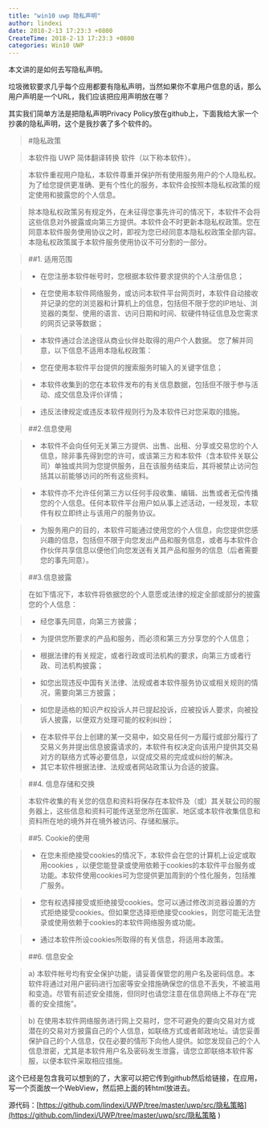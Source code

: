 ```yaml
---
title: "win10 uwp 隐私声明"
author: lindexi
date: 2018-2-13 17:23:3 +0800
CreateTime: 2018-2-13 17:23:3 +0800
categories: Win10 UWP
---
```


本文讲的是如何去写隐私声明。

<!--more-->



<div id="toc"></div>

垃圾微软要求几乎每个应用都要有隐私声明，当然如果你不拿用户信息的话，那么用户声明是一个URL，我们应该把应用声明放在哪？

其实我们简单方法是把隐私声明Privacy Policy放在github上，下面我给大家一个抄袭的隐私声明，这个是我抄袭了多个软件的。

>#隐私政策

>本软件指 UWP 简体翻译转换 软件（以下称本软件）。

>本软件重视用户隐私，本软件尊重并保护所有使用服务用户的个人隐私权。为了给您提供更准确、更有个性化的服务，本软件会按照本隐私权政策的规定使用和披露您的个人信息。

>除本隐私权政策另有规定外，在未征得您事先许可的情况下，本软件不会将这些信息对外披露或向第三方提供。本软件会不时更新本隐私权政策。您在同意本软件服务使用协议之时，即视为您已经同意本隐私权政策全部内容。本隐私权政策属于本软件服务使用协议不可分割的一部分。

>##1. 适用范围

>- 在您注册本软件帐号时，您根据本软件要求提供的个人注册信息；

>- 在您使用本软件网络服务，或访问本软件平台网页时，本软件自动接收并记录的您的浏览器和计算机上的信息，包括但不限于您的IP地址、浏览器的类型、使用的语言、访问日期和时间、软硬件特征信息及您需求的网页记录等数据；

>- 本软件通过合法途径从商业伙伴处取得的用户个人数据。
您了解并同意，以下信息不适用本隐私权政策：

> - 您在使用本软件平台提供的搜索服务时输入的关键字信息；

> - 本软件收集到的您在本软件发布的有关信息数据，包括但不限于参与活动、成交信息及评价详情；

> - 违反法律规定或违反本软件规则行为及本软件已对您采取的措施。

>##2.信息使用

>-  本软件不会向任何无关第三方提供、出售、出租、分享或交易您的个人信息，除非事先得到您的许可，或该第三方和本软件（含本软件关联公司）单独或共同为您提供服务，且在该服务结束后，其将被禁止访问包括其以前能够访问的所有这些资料。

>- 本软件亦不允许任何第三方以任何手段收集、编辑、出售或者无偿传播您的个人信息。任何本软件平台用户如从事上述活动，一经发现，本软件有权立即终止与该用户的服务协议。

>- 为服务用户的目的，本软件可能通过使用您的个人信息，向您提供您感兴趣的信息，包括但不限于向您发出产品和服务信息，或者与本软件合作伙伴共享信息以便他们向您发送有关其产品和服务的信息（后者需要您的事先同意）。

>##3.信息披露

>在如下情况下，本软件将依据您的个人意愿或法律的规定全部或部分的披露您的个人信息：

>- 经您事先同意，向第三方披露；

>- 为提供您所要求的产品和服务，而必须和第三方分享您的个人信息；

>-  根据法律的有关规定，或者行政或司法机构的要求，向第三方或者行政、司法机构披露；

>-  如您出现违反中国有关法律、法规或者本软件服务协议或相关规则的情况，需要向第三方披露；  

>-  如您是适格的知识产权投诉人并已提起投诉，应被投诉人要求，向被投诉人披露，以便双方处理可能的权利纠纷；

>-  在本软件平台上创建的某一交易中，如交易任何一方履行或部分履行了交易义务并提出信息披露请求的，本软件有权决定向该用户提供其交易对方的联络方式等必要信息，以促成交易的完成或纠纷的解决。  
>-  其它本软件根据法律、法规或者网站政策认为合适的披露。 

 
>##4. 信息存储和交换  

>本软件收集的有关您的信息和资料将保存在本软件及（或）其关联公司的服务器上，这些信息和资料可能传送至您所在国家、地区或本软件收集信息和资料所在地的境外并在境外被访问、存储和展示。 

>##5. Cookie的使用 

>-  在您未拒绝接受cookies的情况下，本软件会在您的计算机上设定或取用cookies
，以便您能登录或使用依赖于cookies的本软件平台服务或功能。本软件使用cookies可为您提供更加周到的个性化服务，包括推广服务。  

>-  您有权选择接受或拒绝接受cookies。您可以通过修改浏览器设置的方式拒绝接受cookies。但如果您选择拒绝接受cookies，则您可能无法登录或使用依赖于cookies的本软件网络服务或功能。 

>-  通过本软件所设cookies所取得的有关信息，将适用本政策。  

>##6. 信息安全  

>a) 本软件帐号均有安全保护功能，请妥善保管您的用户名及密码信息。本软件将通过对用户密码进行加密等安全措施确保您的信息不丢失，不被滥用和变造。尽管有前述安全措施，但同时也请您注意在信息网络上不存在“完善的安全措施”。  

>b) 在使用本软件网络服务进行网上交易时，您不可避免的要向交易对方或潜在的交易对方披露自己的个人信息，如联络方式或者邮政地址。请您妥善保护自己的个人信息，仅在必要的情形下向他人提供。如您发现自己的个人信息泄密，尤其是本软件用户名及密码发生泄露，请您立即联络本软件客服，以便本软件采取相应措施。

这个已经是包含我可以想到的了，大家可以把它传到github然后给链接，在应用，写一个页面放一个WebView，然后把上面的转html放进去。

源代码：[https://github.com/lindexi/UWP/tree/master/uwp/src/隐私策略](https://github.com/lindexi/UWP/tree/master/uwp/src/隐私策略 )





